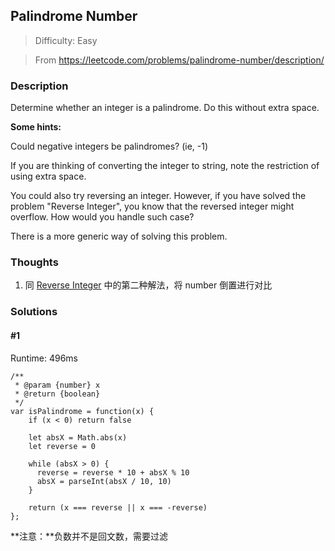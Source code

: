 ## Palindrome Number

> Difficulty: Easy

> From https://leetcode.com/problems/palindrome-number/description/

### Description
Determine whether an integer is a palindrome. Do this without extra space.

**Some hints:**

Could negative integers be palindromes? (ie, -1)

If you are thinking of converting the integer to string, note the restriction of using extra space.

You could also try reversing an integer. However, if you have solved the problem "Reverse Integer", you know that the reversed integer might overflow. How would you handle such case?

There is a more generic way of solving this problem.



### Thoughts
1. 同 [Reverse Integer](/reverse-integer) 中的第二种解法，将 number 倒置进行对比

### Solutions

#### #1
Runtime: 496ms
```
/**
 * @param {number} x
 * @return {boolean}
 */
var isPalindrome = function(x) {
    if (x < 0) return false
    
    let absX = Math.abs(x)
    let reverse = 0
    
    while (absX > 0) {
      reverse = reverse * 10 + absX % 10
      absX = parseInt(absX / 10, 10)
    }
    
    return (x === reverse || x === -reverse)
};
```
**注意：**负数并不是回文数，需要过滤